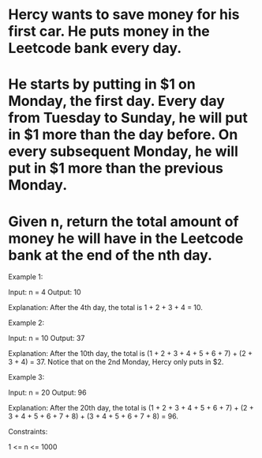 # Hercy wants to save money for his first car. He puts money in the Leetcode bank every day.

# He starts by putting in $1 on Monday, the first day. Every day from Tuesday to Sunday, he will put in $1 more than the day before. On every subsequent  Monday, he will put in $1 more than the previous Monday.

# Given n, return the total amount of money he will have in the Leetcode bank at the end of the nth day.

 

Example 1:

Input: n = 4
Output: 10

Explanation: After the 4th day, the total is 1 + 2 + 3 + 4 = 10.


Example 2:

Input: n = 10
Output: 37

Explanation: After the 10th day, the total is (1 + 2 + 3 + 4 + 5 + 6 + 7) + (2 + 3 + 4) = 37. Notice that on the 2nd Monday, Hercy only puts in $2.


Example 3:

Input: n = 20
Output: 96

Explanation: After the 20th day, the total is (1 + 2 + 3 + 4 + 5 + 6 + 7) + (2 + 3 + 4 + 5 + 6 + 7 + 8) + (3 + 4 + 5 + 6 + 7 + 8) = 96.
 

Constraints:

1 <= n <= 1000